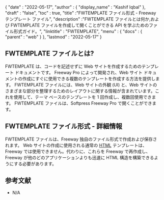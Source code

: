{
  "date" : "2022-05-17",
  "author" : {
    "display_name" : "Kashif Iqbal"
},
  "draft" : "false",
  "toc" : true,
  "title" :"FWTEMPLATE ファイル形式 - Freeway テンプレート ファイル",
  "description" :"FWTEMPLATE ファイルとは何か,および FWTEMPLATE ファイルを作成して開くことができる API を学ぶためのファイル形式ガイド。",
  "linktitle" : "FWTEMPLATE",
  "menu" : {
    "docs" : {
      "parent" : "web"
}
},
  "lastmod" : "2022-05-17"
}

## FWTEMPLATE ファイルとは?

FWTEMPLATE は、コードを記述せずに Web サイトを作成するためのテンプレート ドキュメントです。 Freeway Pro によって開発され、Web サイト ドキュメントの作成にすぐに使用できる複数のテンプレートを作成する方法を提供します。 FWTEMPLATE ファイルには、Web サイトの外観 (UI) と、Web サイトのさまざまな部分を整理するためのレイアウトに関する情報が含まれています。これを使用して、テーマ ベースのテンプレートを 1 回作成し、複数回使用できます。 FWTEMPLATE ファイルは、Softpress Freeway Pro で開くことができます。

## FWTEMPLATE ファイル形式 - 詳細情報

FWTEMPLATE ファイルは、Freeway 独自のファイル形式で作成および保存されます。 Web サイトの作成に使用される通常の [HTML](/web/html/) テンプレートは、Freeway では使用できません。代わりに、これらを Freeway で再作成し、Freeway が他のどのアプリケーションよりも迅速に HTML 構造を構築できるようにする必要があります。

## 参考文献

* N/A

